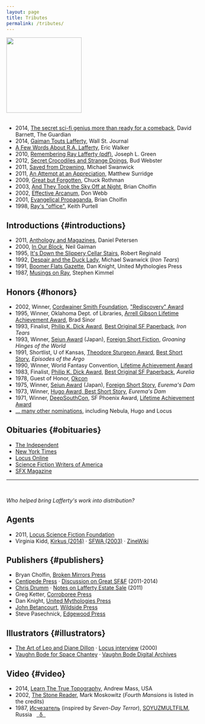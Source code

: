```yaml
---
layout: page
title: Tributes
permalink: /tributes/
---
```


<a href="http://hieronymopolis.wordpress.com/2012/12/03/at-the-sleepy-sailor-a-tribute-to-r-a-lafferty/"><img src="{{ site.baseurl }}/images/tribute.jpg" height="197"></a>
<br>
<br>

* 2014, [The secret sci-fi genius more than ready for a comeback](http://www.theguardian.com/books/booksblog/2014/aug/13/ra-lafferty-secret-sci-fi-genius-poised-for-comeback), David Barnett, The Guardian
* 2014, [Gaiman Touts Lafferty](http://blogs.wsj.com/speakeasy/2014/07/23/gaiman-touts-lafferty-obrien-while-discussing-the-thirteen-clocks/), Wall St. Journal
* [A Few Words About R.A. Lafferty](http://greatsfandf.com/AUTHORS/RALafferty.php), Eric Walker
* 2010, [Remembering Ray Lafferty (pdf)](http://efanzines.com/Challenger/Challenger-32.pdf), Joseph L. Green
* 2012, [Secret Crocodiles and Strange Doings](https://grantvillegazette.com/wp/article/publish-516/), Bud Webster
* 2011, [Saved from Drowning](http://floggingbabel.blogspot.com/2011/04/r-lafferty-saved-from-drowning.html), Michael Swanwick
* 2011, [An Attempt at an Appreciation](http://www.blackgate.com/2011/03/27/ra-lafferty-an-attempt-at-an-appreciation/), Matthew Surridge
* 2009, [Great but Forgotten](http://greatbutforgotten.blogspot.com/2009/05/r-lafferty-author.html), Chuck Rothman
* 2003, [And They Took the Sky Off at Night](http://greatsfandf.com/AUTHORS/LAFFERTY/CholfinOnLafferty.html), Brian Cholfin
* 2002, [Effective Arcanum](http://www.revolutionsf.com/article.php?id=1110), Don Webb
* 2001, [Evangelical Propaganda](https://web.archive.org/web/20011025123836/http://home.earthlink.net/~cranked/the_lafferty_page.htm), Brian Cholfin
* 1998, [Ray's "office"](http://web.archive.org/web/20050828204624/http://www.keithpurtell.com/kthings/body_lafferty.htm), Keith Purtell

## Introductions {#introductions}

* 2011, [Anthology and Magazines](http://antsofgodarequeerfish.blogspot.com/2011/08/introductions-to-lafferty-in.html), Daniel Petersen
* 2000, [In Our Block](http://journal.neilgaiman.com/2001/12/mornings-mail-brought-bunch-of-stuff.asp), Neil Gaiman
* 1995, [It's Down the Slippery Cellar Stairs](http://www.mulle-kybernetik.com/RAL/reginald.html), Robert Reginald
* 1992, [Despair and the Duck Lady](http://www.michaelswanwick.com/nonfic/duck.html), Michael Swanwick (*Iron Tears*)
* 1991, [Boomer Flats Gazette](http://hieronymopolis.wordpress.com/2012/03/11/dan-knights-introduction-to-the-first-issue-of-his-short-lived-extremely-scarce-and-very-awesome-magazine-in-tribute-to-r-a-lafferty-the-boomer-flats-gazette/), Dan Knight, United Mythologies Press
* 1987, [Musings on Ray](http://web.archive.org/web/20091027093659/http://geocities.com/konstiantin/osfw/authors/RAL_kimmel.html), Stephen Kimmel

## Honors {#honors}

* 2002, Winner, [Cordwainer Smith Foundation](http://www.cordwainer-smith.com/foundation.htm), ["Rediscovery" Award](http://www.cordwainer-smith.com/lafferty.htm)
* 1995, Winner, Oklahoma Dept. of Libraries, [Arrell Gibson Lifetime Achievement Award](https://web.archive.org/web/20091027093656/http://geocities.com/konstiantin/osfw/authors/RAL_sinor_tribute.html), Brad Sinor 
* 1993, Finalist, [Philip K. Dick Award](http://en.wikipedia.org/wiki/Philip_K._Dick_Award), [Best Original SF Paperback](http://www.sfadb.com/Philip_K_Dick_Award_1993), *Iron Tears*
* 1993, Winner, [Seiun Award](http://en.wikipedia.org/wiki/Seiun_Award) (Japan), [Foreign Short Fiction](http://www.sfadb.com/Seiun_Awards_1993), *Groaning Hinges of the World*
* 1991, Shortlist, U of Kansas, [Theodore Sturgeon Award](http://en.wikipedia.org/wiki/Theodore_Sturgeon_Award), [Best Short Story](http://www.locusmag.com/SFAwards/Db/Sturgeon1991.html), *Episodes of the Argo*
* 1990, Winner, World Fantasy Convention, [Lifetime Achievement Award](http://www.worldfantasy.org/awards/awardslist.html)
* 1983, Finalist, [Philip K. Dick Award](http://en.wikipedia.org/wiki/Philip_K._Dick_Award), [Best Original SF Paperback](http://www.sfadb.com/Philip_K_Dick_Award_1983), *Aurelia*
* 1978, Guest of Honor, [Okcon](http://fancyclopedia.org/okon-78)
* 1975, Winner, [Seiun Award](http://en.wikipedia.org/wiki/Seiun_Award) (Japan), [Foreign Short Story](http://www.sfadb.com/Seiun_Awards_1975), *Eurema's Dam*
* 1973, Winner, [Hugo Award, Best Short Story](http://www.sfadb.com/Hugo_Awards_1973), *Eurema's Dam*
* 1971, Winner, [DeepSouthCon](http://en.wikipedia.org/wiki/DeepSouthCon), SF Phoenix Award, [Lifetime Achievement Award](http://en.wikipedia.org/wiki/Phoenix_Award_%28science_fiction%29)
* [... many other nominations](http://www.sfadb.com/R_A_Lafferty_Titles), including Nebula, Hugo and Locus





## Obituaries {#obituaries}

* [The Independent](http://www.independent.co.uk/news/obituaries/r-a-lafferty-9132908.html)
* [New York Times](http://www.nytimes.com/2002/03/29/us/rafael-a-lafferty-87-science-fiction-writer.html)
* [Locus Online](http://www.locusmag.com/2002/Reviews/Lalumiere06_PastMasters.html)
* [Science Fiction Writers of America](http://www.sfwa.org/archive/news/lafferty.htm)
* [SFX Magazine](http://www.ansible.co.uk/sfx/sfx092.html)

--------------

<br>

*Who helped bring Lafferty's work into distribution?*

## Agents

* 2011, [Locus Science Fiction Foundation](http://www.lsff.net/about-2/meet-lsff-board-members/)
* Virginia Kidd, [Kirkus (2014)](https://www.kirkusreviews.com/features/clients-agent-virginia-kidd/) &middot; [SFWA (2003)](http://www.sfwa.org/archive/news/kidd.htm) &middot; [ZineWiki](http://zinewiki.com/Virginia_Kidd)

## Publishers {#publishers}

* Bryan Cholfin, [Broken Mirrors Press](http://www.isfdb.org/cgi-bin/publisher.cgi?788)
* [Centipede Press](http://www.centipedepress.com/sf/manmademodels.html) &middot; [Discussion on Great SF&F](http://greatsfandf.com/forums/viewtopic.php?f=3&t=217&st=0&sk=t&sd=a&sid=b934a16aba3367f8b7b88319439e7a98&start=20) (2011-2014)
* [Chris Drumm](http://www.isfdb.org/cgi-bin/publisher.cgi?938) &middot; [Notes on Lafferty Estate Sale](http://cdrumm.blogspot.com/2011/03/new-directions-lafferty-developments.html) (2011)
* Greg Ketter, [Corroboree Press](http://www.isfdb.org/cgi-bin/publisher.cgi?1544)
* Dan Knight, [United Mythologies Press](http://www.isfdb.org/cgi-bin/publisher.cgi?454)
* [John Betancourt](https://www.sfsite.com/10b/jb138.htm), [Wildside Press](http://www.isfdb.org/cgi-bin/publisher.cgi?140)
* Steve Pasechnick, [Edgewood Press](http://www.isfdb.org/cgi-bin/pl.cgi?18567)

## Illustrators {#illustrators}
  * [The Art of Leo and Diane Dillon](http://leo-and-diane-dillon.blogspot.com/search/label/R.A.%20Lafferty) &middot; [Locus interview](http://www.locusmag.com/2000/Issues/04/Dillons.html) (2000)
  * [Vaughn Bode for Space Chantey](http://thegoldenagesite.blogspot.com/2012/05/vaughn-bode-space-chantey-by-r.html) &middot; [Vaughn Bode Digital Archives](http://www.junkwaffel.com/)

## Video {#video}

* 2014, [Learn The True Topography](http://laffertydoc.blogspot.com/), Andrew Mass, USA
* 2002, [The Stone Reader](http://neglectedbooks.com/?page_id=81), Mark Moskowitz (*Fourth Mansions* is listed in the credits)
* 1987, [Исчезатель](http://youtube.com/watch?v=YvrlbtOTPBc "Ischezatel") (inspired by *Seven-Day Terror*), [SOYUZMULTFILM](http://animator.ru/db/?p=show_film&fid=3323), Russia &nbsp; [&nbsp; &delta; &nbsp;](http://animator.ru/db/?ver=eng&p=show_film&fid=3323)
